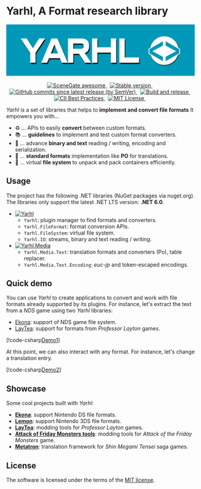 # Yarhl, A Format research library

![Yarhl logo](./images/logo-large.png)

<!-- markdownlint-disable MD033 -->
<p align="center">
  <a href="https://github.com/SceneGate">
    <img
      alt="SceneGate awesome"
      src="https://img.shields.io/badge/SceneGate-awesome%20%F0%9F%95%B6-blue?logo=csharp"
    />
  </a>
  &nbsp;
  <a href="https://www.nuget.org/packages?q=Yarhl">
    <img
      alt="Stable version"
      src="https://img.shields.io/nuget/v/Yarhl?label=Stable"
    />
  </a>
  &nbsp;
  <a href="https://dev.azure.com/SceneGate/SceneGate/_packaging?_a=feed&feed=SceneGate-Preview">
    <img
      alt="GitHub commits since latest release (by SemVer)"
      src="https://img.shields.io/github/commits-since/SceneGate/Yarhl/latest?sort=semver"
    />
  </a>
  &nbsp;
  <a href="https://github.com/SceneGate/Yarhl/workflows/Build%20and%20release">
    <img
      alt="Build and release"
      src="https://github.com/SceneGate/Yarhl/workflows/Build%20and%20release/badge.svg?branch=develop"
    />
  </a>
  &nbsp;
  <a href="https://bestpractices.coreinfrastructure.org/projects/2919">
    <img
      alt="CII Best Practices"
      src="https://bestpractices.coreinfrastructure.org/projects/2919/badge"
    />
  </a>
  &nbsp;
  <a href="https://choosealicense.com/licenses/mit/">
    <img
      alt="MIT License"
      src="https://img.shields.io/badge/license-MIT-blue.svg?style=flat"
    />
  </a>
  &nbsp;
</p>

_Yarhl_ is a set of libraries that helps to **implement and convert file
formats** It empowers you with...

- ♻️ ... APIs to easily **convert** between custom formats.
- 📚 ... **guidelines** to implement and test custom format converters.
- 🔢 ... advance **binary and text** reading / writing, encoding and
  serialization.
- 📃 ... **standard formats** implementation like **PO** for translations.
- 📂 ... virtual **file system** to unpack and pack containers efficiently.

## Usage

The project has the following .NET libraries (NuGet packages via nuget.org). The
libraries only support the latest .NET LTS version: **.NET 6.0**.

- [![Yarhl](https://img.shields.io/nuget/v/Yarhl?label=Yarhl&logo=nuget)](https://www.nuget.org/packages/Yarhl)
  - `Yarhl`: plugin manager to find formats and converters.
  - `Yarhl.FileFormat`: format conversion APIs.
  - `Yarhl.FileSystem`: virtual file system.
  - `Yarhl.IO`: streams, binary and text reading / writing.
- [![Yarhl.Media](https://img.shields.io/nuget/v/Yarhl.Media?label=Yarhl.Media&logo=nuget)](https://www.nuget.org/packages/Yarhl.Media)
  - `Yarhl.Media.Text`: translation formats and converters (Po), table replacer.
  - `Yarhl.Media.Text.Encoding`: _euc-jp_ and token-escaped encodings.

## Quick demo

You can use _Yarhl_ to create applications to convert and work with file formats
already supported by its plugins. For instance, let's extract the text from a
_NDS_ game using two _Yarhl_ libraries:

- [Ekona](https://github.com/SceneGate/Ekona/): support of NDS game file system.
- [LayTea](https://github.com/pleonex/LayTea): support for formats from
  _Professor Layton_ games.

[!code-csharp[Demo1](./../src/Yarhl.Examples/Introduction.cs?name=Demo1)]

At this point, we can also interact with any format. For instance, let's change
a translation entry.

[!code-csharp[Demo2](./../src/Yarhl.Examples/Introduction.cs?name=Demo2)]

## Showcase

Some cool projects built with _Yarhl_:

- [**Ekona**](https://scenegate.github.io/Ekona/): support Nintendo DS file
  formats.
- [**Lemon**](https://scenegate.github.io/Lemon/): support Nintendo 3DS file
  formats.
- [**LayTea**](https://www.pleonex.dev/LayTea/): modding tools for _Professor
  Layton_ games.
- [**Attack of Friday Monsters tools**](https://github.com/pleonex/AttackFridayMonsters):
  modding tools for _Attack of the Friday Monsters_ game.
- [**Metatron**](https://github.com/TraduSquare/Metatron): translation framework
  for _Shin Megami Tensei_ saga games.

## License

The software is licensed under the terms of the
[MIT license](https://choosealicense.com/licenses/mit/).
